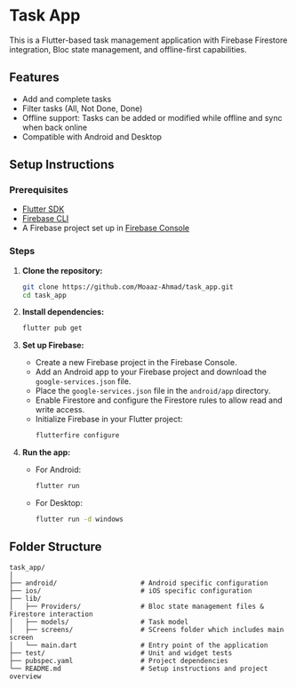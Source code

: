 # Task App

This is a Flutter-based task management application with Firebase Firestore integration, Bloc state management, and offline-first capabilities.

## Features

- Add and complete tasks
- Filter tasks (All, Not Done, Done)
- Offline support: Tasks can be added or modified while offline and sync when back online
- Compatible with Android and Desktop

## Setup Instructions

### Prerequisites

- [Flutter SDK](https://flutter.dev/docs/get-started/install)
- [Firebase CLI](https://firebase.google.com/docs/cli)
- A Firebase project set up in [Firebase Console](https://console.firebase.google.com/)

### Steps

1. **Clone the repository:**

    ```bash
    git clone https://github.com/Moaaz-Ahmad/task_app.git
    cd task_app
    ```

2. **Install dependencies:**

    ```bash
    flutter pub get
    ```

3. **Set up Firebase:**

    - Create a new Firebase project in the Firebase Console.
    - Add an Android app to your Firebase project and download the `google-services.json` file.
    - Place the `google-services.json` file in the `android/app` directory.
    - Enable Firestore and configure the Firestore rules to allow read and write access.
    - Initialize Firebase in your Flutter project:
      ```bash
      flutterfire configure
      ```

4. **Run the app:**

    - For Android:
      ```bash
      flutter run
      ```

    - For Desktop:
      ```bash
      flutter run -d windows
      ```

## Folder Structure

```plaintext
task_app/
│
├── android/                     # Android specific configuration
├── ios/                         # iOS specific configuration
├── lib/
│   ├── Providers/               # Bloc state management files & Firestore interaction
│   ├── models/                  # Task model
│   ├── screens/                 # SCreens folder which includes main screen
│   └── main.dart                # Entry point of the application
├── test/                        # Unit and widget tests
├── pubspec.yaml                 # Project dependencies
└── README.md                    # Setup instructions and project overview

